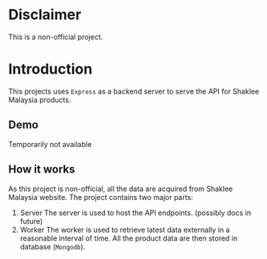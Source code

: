 # Disclaimer

This is a non-official project.

# Introduction

This projects uses `Express` as a backend server to serve the API for Shaklee Malaysia products.

## Demo

Temporarily not available

## How it works

As this project is non-official, all the data are acquired from Shaklee Malaysia website.
The project contains two major parts:

1. Server
   The server is used to host the API endpoints. (possibly docs in future)
2. Worker
   The worker is used to retrieve latest data externally in a reasonable interval of time.
   All the product data are then stored in database (`Mongodb`).
